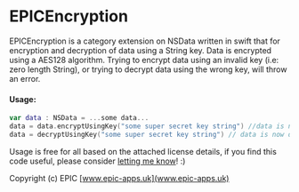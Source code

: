 # EPICEncryption

EPICEncryption is a category extension on NSData written in swift that for encryption and decryption of data using a String key. Data is encrypted using a AES128 algorithm. Trying to encrypt data using an invalid key (i.e: zero length String), or trying to decrypt data using the wrong key, will throw an error.

#### Usage:
```swift
var data : NSData = ...some data...
data = data.encryptUsingKey("some super secret key string") //data is now encrypted and cannot be read
data = decryptUsingKey("some super secret key string") // data is now decrypted back into its original state
```

Usage is free for all based on the attached license details, if you find this code useful, please consider [letting me know](helloworld@epic-apps.uk)! :)

Copyright (c) EPIC 
[www.epic-apps.uk](www.epic-apps.uk)
